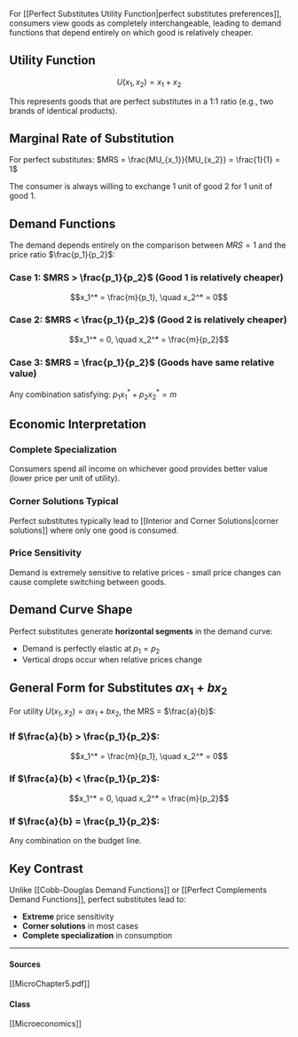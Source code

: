 For [[Perfect Substitutes Utility Function|perfect substitutes preferences]], consumers view goods as completely interchangeable, leading to demand functions that depend entirely on which good is relatively cheaper.

## Utility Function
$$U(x_1, x_2) = x_1 + x_2$$

This represents goods that are perfect substitutes in a 1:1 ratio (e.g., two brands of identical products).

## Marginal Rate of Substitution
For perfect substitutes: $MRS = \frac{MU_{x_1}}{MU_{x_2}} = \frac{1}{1} = 1$

The consumer is always willing to exchange 1 unit of good 2 for 1 unit of good 1.

## Demand Functions

The demand depends entirely on the comparison between $MRS = 1$ and the price ratio $\frac{p_1}{p_2}$:

### Case 1: $MRS > \frac{p_1}{p_2}$ (Good 1 is relatively cheaper)
$$x_1^* = \frac{m}{p_1}, \quad x_2^* = 0$$

### Case 2: $MRS < \frac{p_1}{p_2}$ (Good 2 is relatively cheaper)  
$$x_1^* = 0, \quad x_2^* = \frac{m}{p_2}$$

### Case 3: $MRS = \frac{p_1}{p_2}$ (Goods have same relative value)
Any combination satisfying: $p_1x_1^* + p_2x_2^* = m$

## Economic Interpretation

### Complete Specialization
Consumers spend all income on whichever good provides better value (lower price per unit of utility).

### Corner Solutions Typical
Perfect substitutes typically lead to [[Interior and Corner Solutions|corner solutions]] where only one good is consumed.

### Price Sensitivity
Demand is extremely sensitive to relative prices - small price changes can cause complete switching between goods.

## Demand Curve Shape

Perfect substitutes generate **horizontal segments** in the demand curve:
- Demand is perfectly elastic at $p_1 = p_2$ 
- Vertical drops occur when relative prices change

## General Form for Substitutes $ax_1 + bx_2$

For utility $U(x_1, x_2) = ax_1 + bx_2$, the MRS = $\frac{a}{b}$:

### If $\frac{a}{b} > \frac{p_1}{p_2}$:
$$x_1^* = \frac{m}{p_1}, \quad x_2^* = 0$$

### If $\frac{a}{b} < \frac{p_1}{p_2}$:
$$x_1^* = 0, \quad x_2^* = \frac{m}{p_2}$$

### If $\frac{a}{b} = \frac{p_1}{p_2}$:
Any combination on the budget line.

## Key Contrast

Unlike [[Cobb-Douglas Demand Functions]] or [[Perfect Complements Demand Functions]], perfect substitutes lead to:
- **Extreme** price sensitivity  
- **Corner solutions** in most cases
- **Complete specialization** in consumption

---
#### Sources
[[MicroChapter5.pdf]]
#### Class
[[Microeconomics]]